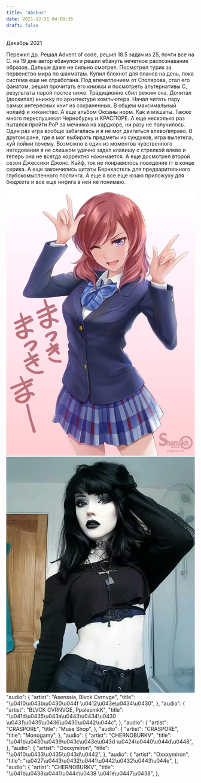 ```yaml
---
title: "Abobus"
date: 2021-12-31 04:08:35
draft: false
---
```


Декабрь 2021

Пережил др. Решал Advent of code, решил 18.5 задач из 25, почти все на С. на 19 дне автор ебанулся и решил ебануть нечеткое распознавание образов. Дальше даже не сильно смотрел. Посмотрел турик за первенство мира по шахматам. Купил блокнот для планов на день, пока система еще не отработана. Под впечатлением от Столярова, стал его фанатом, решил прочитать его книжки и посмотреть альтернативы C, результаты парой постов ниже. Традиционно сбил режим сна. Дочитал (доскипал) книжку по архитектуре компьютера. Начал читать пару самых интересных книг из сохраненных.
В общем максимальный нолайф и хиканство.
А еще альбом Оксаны норм. Как и мэшапы. Также много переслушивал Чернобурку и КРАСПОРЕ.
А еще несколько раз пытался пройти РоР за мечника на хардкоре, ни разу не получилось. Один раз игра вообще забагалась и я не мог двигаться влево/вправо. В другом ране, где я мог выбирать предметы из сундуков, игра вылетела, хуй пойми почему. Возможно в один из моментов чувственного негодования я не слишком удачно задел клавишу с стрелкой влево и теперь она не всегда корректно нажимается.
А еще досмотрел второй сезон Джессики Джонс. Кайф, ток не понравилось поведение гг в конце серика.
А еще закончились цитаты Бернкастель для предварительного глубокомысленного постинга.
А еще я все еще юзаю приложуху для бюджета и все еще нифига в ней не понимаю.

![](/img/vk/oDjMFjQRRsg.jpg)
![](/img/vk/hTEJzYfJfbk.jpg)
      "audio": {
        "artist": "Asenssia, Blvck Cvrnvge",
        "title": "\u0410\u043b\u0430\u044f \u0412\u043e\u0434\u0430",
      },
      "audio": {
        "artist": "BLVCK CVRNVGE, PpalepinkK",
        "title": "\u041d\u0435\u043a\u0443\u0434\u0430 \u0431\u0435\u0436\u0430\u0442\u044c",
      },
      "audio": {
        "artist": "CRASPORE",
        "title": "Muse Shop",
      },
      "audio": {
        "artist": "CRASPORE",
        "title": "Monogamy",
      },
      "audio": {
        "artist": "CHERNOBURKV",
        "title": "\u041b\u0430\u0439\u043c\u043e\u043d \u0424\u0440\u044d\u0448",
      },
      "audio": {
        "artist": "Oxxxymiron",
        "title": "\u0410\u0433\u0435\u043d\u0442",
      },
      "audio": {
        "artist": "Oxxxymiron",
        "title": "\u0427\u0443\u0432\u0441\u0442\u0432\u0443\u044e",
      },
      "audio": {
        "artist": "CHERNOBURKV",
        "title": "\u041b\u0438\u0441\u044c\u0438 \u041e\u0447\u0438",
      },
